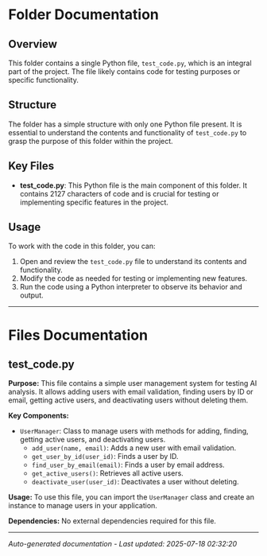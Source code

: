 # Folder Documentation

## Overview
This folder contains a single Python file, `test_code.py`, which is an integral part of the project. The file likely contains code for testing purposes or specific functionality.

## Structure
The folder has a simple structure with only one Python file present. It is essential to understand the contents and functionality of `test_code.py` to grasp the purpose of this folder within the project.

## Key Files
- **test_code.py**: This Python file is the main component of this folder. It contains 2127 characters of code and is crucial for testing or implementing specific features in the project.

## Usage
To work with the code in this folder, you can:
1. Open and review the `test_code.py` file to understand its contents and functionality.
2. Modify the code as needed for testing or implementing new features.
3. Run the code using a Python interpreter to observe its behavior and output.

---

# Files Documentation

## test_code.py

**Purpose:** This file contains a simple user management system for testing AI analysis. It allows adding users with email validation, finding users by ID or email, getting active users, and deactivating users without deleting them.

**Key Components:**
- `UserManager`: Class to manage users with methods for adding, finding, getting active users, and deactivating users.
  - `add_user(name, email)`: Adds a new user with email validation.
  - `get_user_by_id(user_id)`: Finds a user by ID.
  - `find_user_by_email(email)`: Finds a user by email address.
  - `get_active_users()`: Retrieves all active users.
  - `deactivate_user(user_id)`: Deactivates a user without deleting.
  
**Usage:** To use this file, you can import the `UserManager` class and create an instance to manage users in your application.

**Dependencies:** No external dependencies required for this file.

---
*Auto-generated documentation - Last updated: 2025-07-18 02:32:20*
